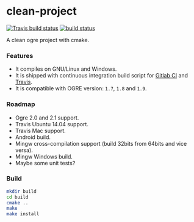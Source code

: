 # clean-project
[![Travis build status](https://travis-ci.org/ogre3d/clean-project.svg?branch=master)](https://travis-ci.org/ogre3d/clean-project) [![build status](https://gitlab.com/ci/projects/17554/status.png?ref=master)](https://gitlab.com/ci/projects/17554?ref=master)

A clean ogre project with cmake.

### Features
- It compiles on GNU/Linux and Windows.
- It is shipped with continuous integration build script for [Gitlab CI](https://about.gitlab.com/gitlab-ci/) and [Travis](https://travis-ci.org/).
- It is compatible with OGRE version: `1.7`, `1.8` and `1.9`.


### Roadmap
- Ogre 2.0 and 2.1 support.
- Travis Ubuntu 14.04 support.
- Travis Mac support.
- Android build.
- Mingw cross-compilation support (build 32bits from 64bits and vice versa).
- Mingw Windows build.
- Maybe some unit tests?

### Build
```bash
mkdir build
cd build
cmake ..
make
make install
```
